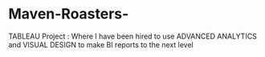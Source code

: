 # Maven-Roasters-
TABLEAU Project : Where I have been hired to use ADVANCED ANALYTICS and VISUAL DESIGN to make BI reports to the next level
